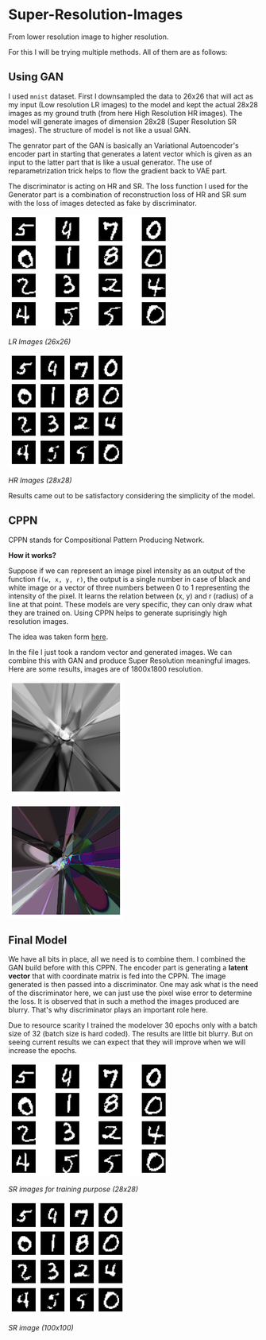 # Super-Resolution-Images

From lower resolution image to higher resolution.

For this I will be trying multiple methods. All of them are as follows:

## Using GAN

I used `mnist` dataset. First I downsampled the data to 26x26 that will act as my input (Low resolution LR images) to the model
and kept the actual 28x28 images as my ground truth (from here High Resolution HR images). The model will generate images of dimension
28x28 (Super Resolution SR images). The structure of model is not like a usual GAN.

The genrator part of the GAN is basically an Variational Autoencoder's encoder part in starting that generates a latent vector which is given as an input to the latter part that is like a usual generator. The use of reparametrization trick helps to flow the gradient back to VAE part.

The discriminator is acting on HR and SR. The loss function I used for the Generator part is a combination of reconstruction loss of HR and SR
sum with the loss of images detected as fake by discriminator.

![26](readme_assets/26.png "LR images (26x26)")

*LR Images (26x26)*

![28](readme_assets/28.png "HR images (28x28)")

*HR Images (28x28)*


Results came out to be satisfactory considering the simplicity of the model.

## CPPN

CPPN stands for Compositional Pattern Producing Network.

**How it works?**

Suppose if we can represent an image pixel intensity as an output of the function `f(w, x, y, r)`, the output is a single number in case of black and white image or a vector of three numbers between 0 to 1 representing the intensity of the pixel. It learns the relation between (x, y) and r (radius) of 
a line at that point. These models are very specific, they can only draw what they are trained on. Using CPPN helps to generate suprisingly high resolution images.

The idea was taken form [here](https://github.com/hardmaru/cppn-tensorflow).

In the file I just took a random vector and generated images. We can combine this with GAN and produce Super Resolution meaningful images. Here are some results, images are of 1800x1800 resolution.

![bw_cppn](readme_assets/bw_cppn.png "BW Image")


![color_cppn](readme_assets/color_cppn.png "COLOR Image")

## Final Model

We have all bits in place, all we need is to combine them. I combined the GAN build before with this CPPN. The encoder part is generating a **latent vector** that with coordinate matrix is fed into the CPPN. The image generated is then passed into a discriminator. One may ask what is the need of the 
discriminator here, we can just use the pixel wise error to determine the loss. It is observed that in such a method the images produced are blurry. That's
why discriminator plays an important role here.

Due to resource scarity I trained the modelover 30 epochs only with a batch size of 32 (batch size is hard coded). The results are little bit blurry. But on seeing current results we can expect that they will improve when we will increase the epochs. 

![train](readme_assets/26.png "SR images for training purpose (28x28)")

*SR images for training purpose (28x28)*

![Result](readme_assets/28.png "SR image (100x100)")

*SR image (100x100)*